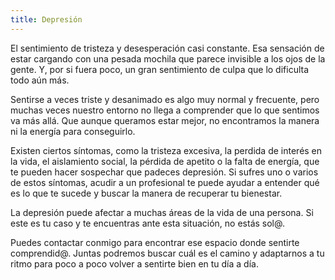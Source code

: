 ```yaml
---
title: Depresión
---
```


El sentimiento de tristeza y desesperación casi constante. Esa sensación de estar cargando con una pesada mochila que parece invisible a los ojos de la gente. Y, por si fuera poco, un gran sentimiento de culpa que lo dificulta todo aún más.

Sentirse a veces triste y desanimado es algo muy normal y frecuente, pero muchas veces nuestro entorno no llega a comprender que lo que sentimos va más allá. Que aunque queramos estar mejor, no encontramos la manera ni la energía para conseguirlo.

Existen ciertos síntomas, como la tristeza excesiva, la perdida de interés en la vida, el aislamiento social, la pérdida de apetito o la falta de energía, que te pueden hacer sospechar que padeces depresión. Si sufres uno o varios de estos síntomas, acudir a un profesional te puede ayudar a entender qué es lo que te sucede y buscar la manera de recuperar tu bienestar.

La depresión puede afectar a muchas áreas de la vida de una persona. Si este es tu caso y te encuentras ante esta situación, no estás sol@.

Puedes contactar conmigo para encontrar ese espacio donde sentirte comprendid@. Juntas podremos buscar cuál es el camino y adaptarnos a tu ritmo para poco a poco volver a sentirte bien en tu día a día.
